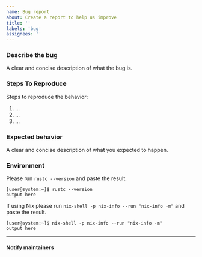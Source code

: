 ```yaml
---
name: Bug report
about: Create a report to help us improve
title: ''
labels: 'bug'
assignees: ''
---
```


### Describe the bug
A clear and concise description of what the bug is.

### Steps To Reproduce
Steps to reproduce the behavior:
1. ...
2. ...
3. ...

### Expected behavior
A clear and concise description of what you expected to happen.


### Environment

Please run `rustc --version` and paste the result.

```console
[user@system:~]$ rustc --version
output here
```

If using Nix please run `nix-shell -p nix-info --run "nix-info -m"` and paste the result.
```console
[user@system:~]$ nix-shell -p nix-info --run "nix-info -m"
output here
```

---

#### Notify maintainers

<!--
Please @ people who are relevant to this issue
-->
